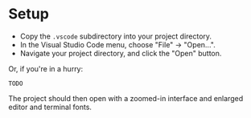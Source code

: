 # Setup

* Copy the `.vscode` subdirectory into your project directory.
* In the Visual Studio Code menu, choose "File" -> "Open...".
* Navigate your project directory, and click the "Open" button.

Or, if you're in a hurry:

```
TODO
```

The project should then open with a zoomed-in interface and enlarged editor and terminal fonts.
